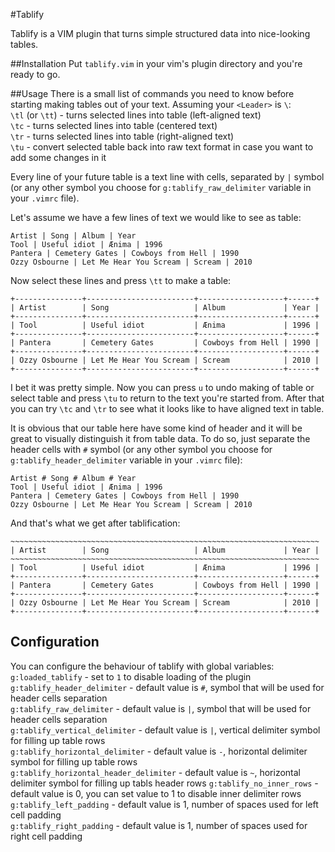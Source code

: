 #Tablify

Tablify is a VIM plugin that turns simple structured data into nice-looking tables.

##Installation
Put `tablify.vim` in your vim's plugin directory and you're ready to go.


##Usage
There is a small list of commands you need to know before starting making tables out of your text. Assuming your `<Leader>` is `\`:  
`\tl` (or `\tt`) - turns selected lines into table (left-aligned text)  
`\tc` - turns selected lines into table (centered text)  
`\tr` - turns selected lines into table (right-aligned text)  
`\tu` - convert selected table back into raw text format in case you want to add some changes in it

Every line of your future table is a text line with cells, separated by `|` symbol (or any other symbol you choose for `g:tablify_raw_delimiter` variable in your `.vimrc` file).

Let's assume we have a few lines of text we would like to see as table:  

    Artist | Song | Album | Year
    Tool | Useful idiot | Ænima | 1996
    Pantera | Cemetery Gates | Cowboys from Hell | 1990
    Ozzy Osbourne | Let Me Hear You Scream | Scream | 2010

Now select these lines and press `\tt` to make a table:

    +---------------+------------------------+-------------------+------+
    | Artist        | Song                   | Album             | Year |
    +---------------+------------------------+-------------------+------+
    | Tool          | Useful idiot           | Ænima             | 1996 |
    +---------------+------------------------+-------------------+------+
    | Pantera       | Cemetery Gates         | Cowboys from Hell | 1990 |
    +---------------+------------------------+-------------------+------+
    | Ozzy Osbourne | Let Me Hear You Scream | Scream            | 2010 |
    +---------------+------------------------+-------------------+------+

I bet it was pretty simple. Now you can press `u` to undo making of table or select table and press `\tu` to return to the text you're started from. After that you can try `\tc` and `\tr` to see what it looks like to have aligned text in table.

It is obvious that our table here have some kind of header and it will be great to visually distinguish it from table data. To do so, just separate the header cells with `#` symbol (or any other symbol you choose for `g:tablify_header_delimiter` variable in your `.vimrc` file):  

    Artist # Song # Album # Year
    Tool | Useful idiot | Ænima | 1996
    Pantera | Cemetery Gates | Cowboys from Hell | 1990
    Ozzy Osbourne | Let Me Hear You Scream | Scream | 2010


And that's what we get after tablification:

    ~~~~~~~~~~~~~~~~~~~~~~~~~~~~~~~~~~~~~~~~~~~~~~~~~~~~~~~~~~~~~~~~~~~~~
    | Artist        | Song                   | Album             | Year |
    ~~~~~~~~~~~~~~~~~~~~~~~~~~~~~~~~~~~~~~~~~~~~~~~~~~~~~~~~~~~~~~~~~~~~~
    | Tool          | Useful idiot           | Ænima             | 1996 |
    +---------------+------------------------+-------------------+------+
    | Pantera       | Cemetery Gates         | Cowboys from Hell | 1990 |
    +---------------+------------------------+-------------------+------+
    | Ozzy Osbourne | Let Me Hear You Scream | Scream            | 2010 |
    +---------------+------------------------+-------------------+------+


## Configuration
You can configure the behaviour of tablify with global variables:  
`g:loaded_tablify` - set to `1` to disable loading of the plugin  
`g:tablify_header_delimiter` - default value is `#`, symbol that will be used for header cells separation  
`g:tablify_raw_delimiter` - default value is `|`, symbol that will be used for header cells separation  
`g:tablify_vertical_delimiter` - default value is `|`, vertical delimiter symbol for filling up table rows  
`g:tablify_horizontal_delimiter` - default value is `-`, horizontal delimiter symbol for filling up table rows  
`g:tablify_horizontal_header_delimiter` - default value is `~`, horizontal delimiter symbol for filling up tabls header rows
`g:tablify_no_inner_rows` - default value is 0, you can set value to 1 to disable inner delimiter rows  
`g:tablify_left_padding` - default value is 1, number of spaces used for left cell padding  
`g:tablify_right_padding` - default value is 1, number of spaces used for right cell padding
